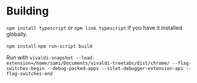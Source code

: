 # Building
`npm install typescript` or `npm link typescript` if you have it installed globally.

`npm install`
`npm run-script build`

Run with 
`vivaldi-snapshot --load-extension=/home/sami/Documents/vivaldi-treetabs/dist/chrome/ --flag-switches-begin --debug-packed-apps --silet-debugger-extension-api --flag-switches-end`
